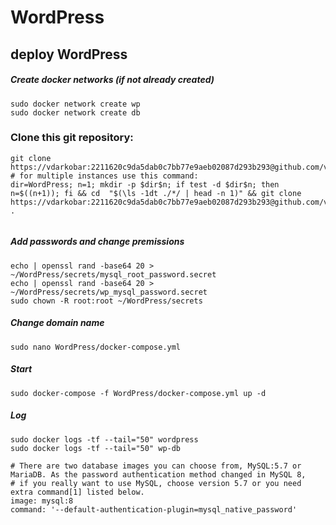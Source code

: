 # WordPress
## deploy WordPress

##### Create docker networks (*if not already created*)
```
sudo docker network create wp
sudo docker network create db
```
### Clone this git repository:
```
git clone https://vdarkobar:2211620c9da5dab0c7bb77e9aeb02087d293b293@github.com/vdarkobar/WordPress.git
# for multiple instances use this command:
dir=WordPress; n=1; mkdir -p $dir$n; if test -d $dir$n; then n=$((n+1)); fi && cd  "$(\ls -1dt ./*/ | head -n 1)" && git clone https://vdarkobar:2211620c9da5dab0c7bb77e9aeb02087d293b293@github.com/vdarkobar/WordPress.git .


```
##### Add passwords and change premissions
```
echo | openssl rand -base64 20 > ~/WordPress/secrets/mysql_root_password.secret
echo | openssl rand -base64 20 > ~/WordPress/secrets/wp_mysql_password.secret
sudo chown -R root:root ~/WordPress/secrets
```
##### Change domain name
```
sudo nano WordPress/docker-compose.yml
```
##### Start
```
sudo docker-compose -f WordPress/docker-compose.yml up -d
```
##### Log
```
sudo docker logs -tf --tail="50" wordpress
sudo docker logs -tf --tail="50" wp-db
```
```
# There are two database images you can choose from, MySQL:5.7 or MariaDB. As the password authentication method changed in MySQL 8, 
# if you really want to use MySQL, choose version 5.7 or you need extra command[1] listed below.
image: mysql:8
command: '--default-authentication-plugin=mysql_native_password'
```
